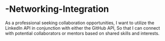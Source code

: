 # -Networking-Integration
As a professional seeking collaboration opportunities, I want to utilize the LinkedIn API in conjunction with either the GitHub API, So that I can connect with potential collaborators or mentors based on shared skills and interests.
